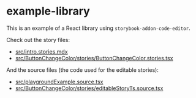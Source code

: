 # example-library

This is an example of a React library using `storybook-addon-code-editor`.

Check out the story files:

- [src/intro.stories.mdx](https://raw.githubusercontent.com/JeremyRH/storybook-addon-code-editor/main/example/src/intro.stories.mdx)
- [src/ButtonChangeColor/stories/ButtonChangeColor.stories.tsx](./src/ButtonChangeColor/stories/ButtonChangeColor.stories.tsx)

And the source files (the code used for the editable stories):

- [src/playgroundExample.source.tsx](./src/playgroundExample.source.tsx)
- [src/ButtonChangeColor/stories/editableStoryTs.source.tsx](./src/ButtonChangeColor/stories/editableStoryTs.source.tsx)
